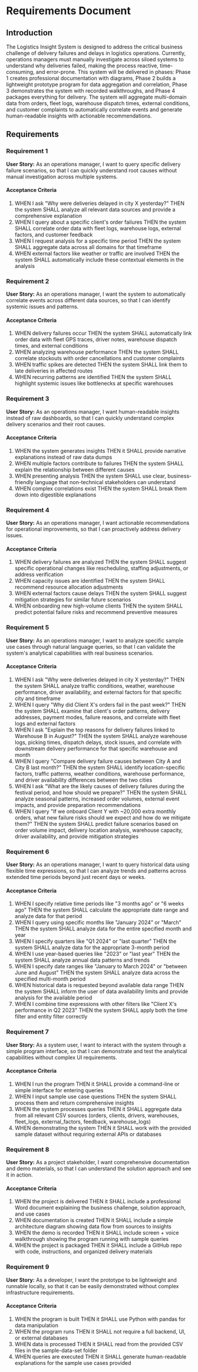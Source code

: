 # Requirements Document

## Introduction

The Logistics Insight System is designed to address the critical business challenge of delivery failures and delays in logistics operations. Currently, operations managers must manually investigate across siloed systems to understand why deliveries failed, making the process reactive, time-consuming, and error-prone. This system will be delivered in phases: Phase 1 creates professional documentation with diagrams, Phase 2 builds a lightweight prototype program for data aggregation and correlation, Phase 3 demonstrates the system with recorded walkthroughs, and Phase 4 packages everything for delivery. The system will aggregate multi-domain data from orders, fleet logs, warehouse dispatch times, external conditions, and customer complaints to automatically correlate events and generate human-readable insights with actionable recommendations.

## Requirements

### Requirement 1

**User Story:** As an operations manager, I want to query specific delivery failure scenarios, so that I can quickly understand root causes without manual investigation across multiple systems.

#### Acceptance Criteria

1. WHEN I ask "Why were deliveries delayed in city X yesterday?" THEN the system SHALL analyze all relevant data sources and provide a comprehensive explanation
2. WHEN I query about a specific client's order failures THEN the system SHALL correlate order data with fleet logs, warehouse logs, external factors, and customer feedback
3. WHEN I request analysis for a specific time period THEN the system SHALL aggregate data across all domains for that timeframe
4. WHEN external factors like weather or traffic are involved THEN the system SHALL automatically include these contextual elements in the analysis

### Requirement 2

**User Story:** As an operations manager, I want the system to automatically correlate events across different data sources, so that I can identify systemic issues and patterns.

#### Acceptance Criteria

1. WHEN delivery failures occur THEN the system SHALL automatically link order data with fleet GPS traces, driver notes, warehouse dispatch times, and external conditions
2. WHEN analyzing warehouse performance THEN the system SHALL correlate stockouts with order cancellations and customer complaints
3. WHEN traffic spikes are detected THEN the system SHALL link them to late deliveries in affected routes
4. WHEN recurring patterns are identified THEN the system SHALL highlight systemic issues like bottlenecks at specific warehouses

### Requirement 3

**User Story:** As an operations manager, I want human-readable insights instead of raw dashboards, so that I can quickly understand complex delivery scenarios and their root causes.

#### Acceptance Criteria

1. WHEN the system generates insights THEN it SHALL provide narrative explanations instead of raw data dumps
2. WHEN multiple factors contribute to failures THEN the system SHALL explain the relationship between different causes
3. WHEN presenting analysis THEN the system SHALL use clear, business-friendly language that non-technical stakeholders can understand
4. WHEN complex correlations exist THEN the system SHALL break them down into digestible explanations

### Requirement 4

**User Story:** As an operations manager, I want actionable recommendations for operational improvements, so that I can proactively address delivery issues.

#### Acceptance Criteria

1. WHEN delivery failures are analyzed THEN the system SHALL suggest specific operational changes like rescheduling, staffing adjustments, or address verification
2. WHEN capacity issues are identified THEN the system SHALL recommend resource allocation adjustments
3. WHEN external factors cause delays THEN the system SHALL suggest mitigation strategies for similar future scenarios
4. WHEN onboarding new high-volume clients THEN the system SHALL predict potential failure risks and recommend preventive measures

### Requirement 5

**User Story:** As an operations manager, I want to analyze specific sample use cases through natural language queries, so that I can validate the system's analytical capabilities with real business scenarios.

#### Acceptance Criteria

1. WHEN I ask "Why were deliveries delayed in city X yesterday?" THEN the system SHALL analyze traffic conditions, weather, warehouse performance, driver availability, and external factors for that specific city and timeframe
2. WHEN I query "Why did Client X's orders fail in the past week?" THEN the system SHALL examine that client's order patterns, delivery addresses, payment modes, failure reasons, and correlate with fleet logs and external factors
3. WHEN I ask "Explain the top reasons for delivery failures linked to Warehouse B in August?" THEN the system SHALL analyze warehouse logs, picking times, dispatch delays, stock issues, and correlate with downstream delivery performance for that specific warehouse and month
4. WHEN I query "Compare delivery failure causes between City A and City B last month?" THEN the system SHALL identify location-specific factors, traffic patterns, weather conditions, warehouse performance, and driver availability differences between the two cities
5. WHEN I ask "What are the likely causes of delivery failures during the festival period, and how should we prepare?" THEN the system SHALL analyze seasonal patterns, increased order volumes, external event impacts, and provide preparation recommendations
6. WHEN I query "If we onboard Client Y with ~20,000 extra monthly orders, what new failure risks should we expect and how do we mitigate them?" THEN the system SHALL predict failure scenarios based on order volume impact, delivery location analysis, warehouse capacity, driver availability, and provide mitigation strategies

### Requirement 6

**User Story:** As an operations manager, I want to query historical data using flexible time expressions, so that I can analyze trends and patterns across extended time periods beyond just recent days or weeks.

#### Acceptance Criteria

1. WHEN I specify relative time periods like "3 months ago" or "6 weeks ago" THEN the system SHALL calculate the appropriate date range and analyze data for that period
2. WHEN I query using specific months like "January 2024" or "March" THEN the system SHALL analyze data for the entire specified month and year
3. WHEN I specify quarters like "Q1 2024" or "last quarter" THEN the system SHALL analyze data for the appropriate 3-month period
4. WHEN I use year-based queries like "2023" or "last year" THEN the system SHALL analyze annual data patterns and trends
5. WHEN I specify date ranges like "January to March 2024" or "between June and August" THEN the system SHALL analyze data across the specified multi-month period
6. WHEN historical data is requested beyond available data range THEN the system SHALL inform the user of data availability limits and provide analysis for the available period
7. WHEN I combine time expressions with other filters like "Client X's performance in Q2 2023" THEN the system SHALL apply both the time filter and entity filter correctly

### Requirement 7

**User Story:** As a system user, I want to interact with the system through a simple program interface, so that I can demonstrate and test the analytical capabilities without complex UI requirements.

#### Acceptance Criteria

1. WHEN I run the program THEN it SHALL provide a command-line or simple interface for entering queries
2. WHEN I input sample use case questions THEN the system SHALL process them and return comprehensive insights
3. WHEN the system processes queries THEN it SHALL aggregate data from all relevant CSV sources (orders, clients, drivers, warehouses, fleet_logs, external_factors, feedback, warehouse_logs)
4. WHEN demonstrating the system THEN it SHALL work with the provided sample dataset without requiring external APIs or databases

### Requirement 8

**User Story:** As a project stakeholder, I want comprehensive documentation and demo materials, so that I can understand the solution approach and see it in action.

#### Acceptance Criteria

1. WHEN the project is delivered THEN it SHALL include a professional Word document explaining the business challenge, solution approach, and use cases
2. WHEN documentation is created THEN it SHALL include a simple architecture diagram showing data flow from sources to insights
3. WHEN the demo is recorded THEN it SHALL include screen + voice walkthrough showing the program running with sample queries
4. WHEN the project is packaged THEN it SHALL include a GitHub repo with code, instructions, and organized delivery materials

### Requirement 9

**User Story:** As a developer, I want the prototype to be lightweight and runnable locally, so that it can be easily demonstrated without complex infrastructure requirements.

#### Acceptance Criteria

1. WHEN the program is built THEN it SHALL use Python with pandas for data manipulation
2. WHEN the program runs THEN it SHALL not require a full backend, UI, or external databases
3. WHEN data is processed THEN it SHALL read from the provided CSV files in the sample-data-set folder
4. WHEN queries are executed THEN it SHALL generate human-readable explanations for the sample use cases provided